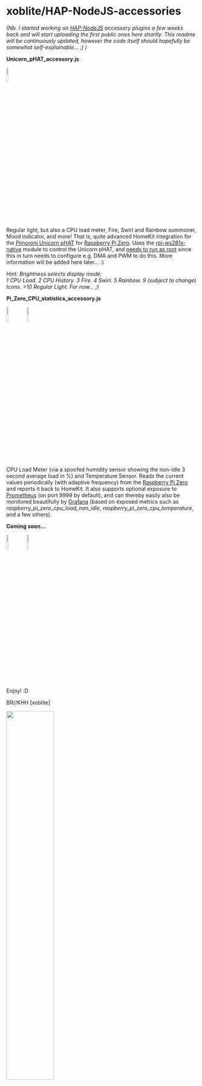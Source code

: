 # xoblite/HAP-NodeJS-accessories

_(Nb. I started working on [HAP-NodeJS](https://github.com/KhaosT/HAP-NodeJS) accessory plugins a few weeks back and will start uploading the first public ones here shortly. This readme will be continuously updated, however the code itself should hopefully be somewhat self-explainable... ;) )_

**Unicorn_pHAT_accessory.js**

<img src="http://xoblite.net/images/homekit-plugin-unicorn-phat.png" width="10%" height="10%">

<br>Regular light, but also a CPU load meter, Fire, Swirl and Rainbow summoner, Mood indicator, and more! That is, quite advanced HomeKit integration for the [Pimoroni Unicorn pHAT](https://shop.pimoroni.com/products/unicorn-phat) for [Raspberry Pi Zero](https://www.raspberrypi.org/products/raspberry-pi-zero-w/). Uses the [rpi-ws281x-native](https://www.npmjs.com/package/rpi-ws281x-native) module to control the Unicorn pHAT, and [needs to run as root](https://www.npmjs.com/package/rpi-ws281x-native#needs-to-run-as-root) since this in turn needs to configure e.g. DMA and PWM to do this. More information will be added here later... :)

_Hint: Brightness selects display mode:
<br>1 CPU Load. 2 CPU History. 3 Fire. 4 Swirl. 5 Rainbow. 9 (subject to change) Icons. >10 Regular Light. For now... ;)_

**Pi_Zero_CPU_statistics_accessory.js**

<img src="http://xoblite.net/images/homekit-plugin-zero-cpu.png" width="10%" height="10%"> <img src="http://xoblite.net/images/homekit-plugin-zero-temp.png" width="10%" height="10%">

<br>CPU Load Meter (via a spoofed humidity sensor showing the non-idle 3 second average load in %) and Temperature Sensor. Reads the current values periodically (with adaptive frequency) from the [Raspberry Pi Zero](https://www.raspberrypi.org/products/raspberry-pi-zero-w/) and reports it back to HomeKit. It also supports optional exposure to [Prometheus](https://prometheus.io/) (on port 9999 by default), and can thereby easily also be monitored beautifully by [Grafana](https://grafana.com/) (based on exposed metrics such as _raspberry_pi_zero_cpu_load_non_idle_, _raspberry_pi_zero_cpu_temperature_, and a few others).

**Coming soon...**

<img src="http://xoblite.net/images/homekit-plugin-awlob.png" width="10%" height="10%"> <img src="http://xoblite.net/images/homekit-plugin-sounds-like-home.png" width="10%" height="10%">

Enjoy! :D

BR//KHH \[xoblite\]
<p><img src="http://xoblite.net/images/homekit-xoblite-net.png" width="50%" height="50%">
